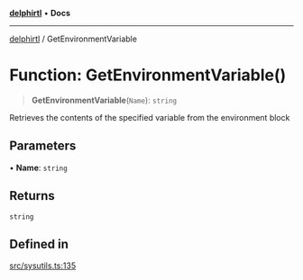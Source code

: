 [**delphirtl**](../README.md) • **Docs**

***

[delphirtl](../globals.md) / GetEnvironmentVariable

# Function: GetEnvironmentVariable()

> **GetEnvironmentVariable**(`Name`): `string`

Retrieves the contents of the specified variable from the environment block

## Parameters

• **Name**: `string`

## Returns

`string`

## Defined in

[src/sysutils.ts:135](https://github.com/chuacw/delphirtl/blob/88492fbb2ae6ff649ca664adf641bd7af7998170/src/sysutils.ts#L135)
